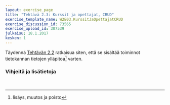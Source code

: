 ```yaml
---
layout: exercise_page
title: "Tehtävä 2.3: Kurssit ja opettajat, CRUD"
exercise_template_name: W2E03.KurssitJaOpettajatCRUD
exercise_discussion_id: 73565
exercise_upload_id: 307539
julkaisu: 18.1.2017
kesken: 1
---
```


Täydennä [Tehtävän 2.2](../tehtava22) ratkaisua siten, että se sisältää toiminnot tietokannan tietojen ylläpitoa[^1] varten.   

[^1]: lisäys, muutos ja poisto


### Vihjeitä ja lisätietoja



<br/>

